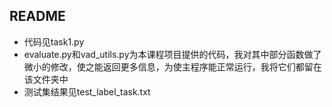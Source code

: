 ## README

* 代码见task1.py
* evaluate.py和vad_utils.py为本课程项目提供的代码，我对其中部分函数做了微小的修改，使之能返回更多信息，为使主程序能正常运行，我将它们都留在该文件夹中
* 测试集结果见test_label_task.txt

